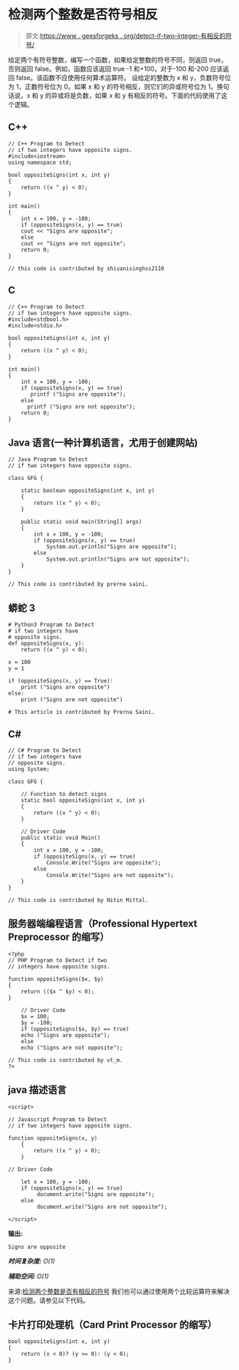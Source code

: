 # 检测两个整数是否符号相反

> 原文:[https://www . geesforgeks . org/detect-if-two-integer-有相反的符号/](https://www.geeksforgeeks.org/detect-if-two-integers-have-opposite-signs/)

给定两个有符号整数，编写一个函数，如果给定整数的符号不同，则返回 true，否则返回 false。例如，函数应该返回 true -1 和+100，对于-100 和-200 应该返回 false。该函数不应使用任何算术运算符。
设给定的整数为 x 和 y，负数符号位为 1，正数符号位为 0。如果 x 和 y 的符号相反，则它们的异或符号位为 1。换句话说，x 和 y 的异或将是负数，如果 x 和 y 有相反的符号。下面的代码使用了这个逻辑。

## C++

```
// C++ Program to Detect
// if two integers have opposite signs.
#include<iostream>
using namespace std;

bool oppositeSigns(int x, int y)
{
    return ((x ^ y) < 0);
}

int main()
{
    int x = 100, y = -100;
    if (oppositeSigns(x, y) == true)
    cout << "Signs are opposite";
    else
    cout << "Signs are not opposite";
    return 0;
}

// this code is contributed by shivanisinghss2110
```

## C

```
// C++ Program to Detect 
// if two integers have opposite signs.
#include<stdbool.h>
#include<stdio.h>

bool oppositeSigns(int x, int y)
{
    return ((x ^ y) < 0);
}

int main()
{
    int x = 100, y = -100;
    if (oppositeSigns(x, y) == true)
       printf ("Signs are opposite");
    else
      printf ("Signs are not opposite");
    return 0;
}
```

## Java 语言(一种计算机语言，尤用于创建网站)

```
// Java Program to Detect 
// if two integers have opposite signs.

class GFG {

    static boolean oppositeSigns(int x, int y)
    {
        return ((x ^ y) < 0);
    }

    public static void main(String[] args)
    {
        int x = 100, y = -100;
        if (oppositeSigns(x, y) == true)
            System.out.println("Signs are opposite");
        else
            System.out.println("Signs are not opposite");
    }
}

// This code is contributed by prerna saini.
```

## 蟒蛇 3

```
# Python3 Program to Detect 
# if two integers have 
# opposite signs.
def oppositeSigns(x, y):
    return ((x ^ y) < 0);

x = 100
y = 1

if (oppositeSigns(x, y) == True):
    print ("Signs are opposite")
else:
    print ("Signs are not opposite")

# This article is contributed by Prerna Saini.
```

## C#

```
// C# Program to Detect 
// if two integers have 
// opposite signs.
using System;

class GFG {

    // Function to detect signs
    static bool oppositeSigns(int x, int y)
    {
        return ((x ^ y) < 0);
    }

    // Driver Code
    public static void Main()
    {
        int x = 100, y = -100;
        if (oppositeSigns(x, y) == true)
            Console.Write("Signs are opposite");
        else
            Console.Write("Signs are not opposite");
    }
}

// This code is contributed by Nitin Mittal.
```

## 服务器端编程语言（Professional Hypertext Preprocessor 的缩写）

```
<?php
// PHP Program to Detect if two
// integers have opposite signs.

function oppositeSigns($x, $y)
{
    return (($x ^ $y) < 0);
}

    // Driver Code
    $x = 100;
    $y = -100;
    if (oppositeSigns($x, $y) == true)
    echo ("Signs are opposite");
    else
    echo ("Signs are not opposite");

// This code is contributed by vt_m.
?>
```

## java 描述语言

```
<script>

// Javascript Program to Detect 
// if two integers have opposite signs.

function oppositeSigns(x, y)
    {
        return ((x ^ y) < 0);
    }

// Driver Code

    let x = 100, y = -100;
    if (oppositeSigns(x, y) == true)
         document.write("Signs are opposite");
    else
         document.write("Signs are not opposite");

</script>
```

**输出:**

```
Signs are opposite
```

***时间复杂度:** O(1)*

***辅助空间:** O(1)*

来源:[检测两个整数是否有相反的符号](http://graphics.stanford.edu/~seander/bithacks.html#DetectOppositeSigns)
我们也可以通过使用两个比较运算符来解决这个问题。请参见以下代码。

## 卡片打印处理机（Card Print Processor 的缩写）

```
bool oppositeSigns(int x, int y)
{
    return (x < 0)? (y >= 0): (y < 0);
}
```